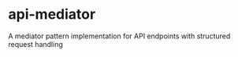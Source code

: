 # api-mediator
A mediator pattern implementation for API endpoints with structured request handling
